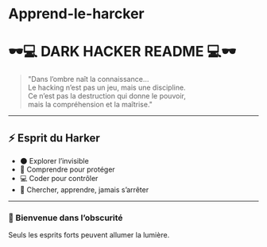 # Apprend-le-harcker
# 🕶️💻 DARK HACKER README 💻🕶️  

> "Dans l’ombre naît la connaissance…  
> Le hacking n’est pas un jeu, mais une discipline.  
> Ce n’est pas la destruction qui donne le pouvoir,  
> mais la compréhension et la maîtrise."  

---

## ⚡ Esprit du Harker  

- 🌑 Explorer l’invisible  
- 🔐 Comprendre pour protéger  
- 💻 Coder pour contrôler  
- 🧠 Chercher, apprendre, jamais s’arrêter  

---

### 🖤 Bienvenue dans l’obscurité  
Seuls les esprits forts peuvent allumer la lumière.

